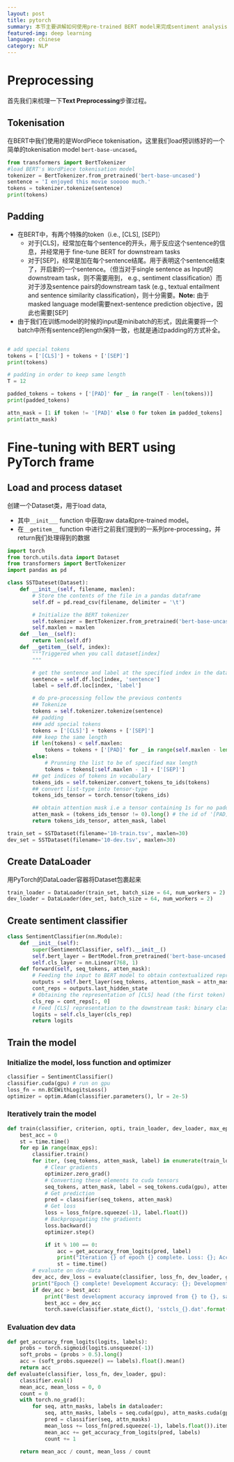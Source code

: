 ```yaml
---
layout: post
title: pytorch
summary: 本节主要讲解如何使用pre-trained BERT model来完成sentiment analysis task。（使用PyTorch框架）
featured-img: deep learning
language: chinese
category: NLP
---
```


# Preprocessing
首先我们来梳理一下**Text Preprocessing**步骤过程。
## Tokenisation
在BERT中我们使用的是WordPiece tokenisation，这里我们load预训练好的一个简单的tokenisation model `bert-base-uncased`。
```python
from transformers import BertTokenizer
#load BERT's WordPiece tokenisation model
tokenizer = BertTokenizer.from_pretrained('bert-base-uncased')
sentence = 'I enjoyed this movie sooooo much.'
tokens = tokenizer.tokenize(sentence)
print(tokens)
```

## Padding
- 在BERT中，有两个特殊的token（i.e., [CLS], [SEP]）
    - 对于[CLS]，经常加在每个sentence的开头，用于反应这个sentence的信息，并经常用于 fine-tune BERT for downstream tasks
    - 对于[SEP]，经常是加在每个sentence结尾。用于表明这个sentence结束了，开启新的一个sentence。（但当对于single sentence as Input的downstream task，则不需要用到， e.g., sentiment classification）而对于涉及sentence pairs的downstream task (e.g., textual entailment and sentence similarity classification)，则十分需要。**Note:** 由于masked language model需要next-sentence prediction objective，因此也需要[SEP]
- 由于我们在训练model的时候的input是minibatch的形式，因此需要将一个batch中所有sentence的length保持一致，也就是通过padding的方式补全。

```python

# add special tokens
tokens = ['[CLS]'] + tokens + ['[SEP]']
print(tokens)

# padding in order to keep same length
T = 12

padded_tokens = tokens + ['[PAD]' for _ in range(T - len(tokens))]
print(padded_tokens)

attn_mask = [1 if token != '[PAD]' else 0 for token in padded_tokens]
print(attn_mask)
```

## 

# Fine-tuning with BERT using PyTorch frame
## Load and process dataset
创建一个Dataset类，用于load data, 
- 其中`__init___` function 中获取raw data和pre-trained model。
- 在`__getitem__` function 中进行之前我们提到的一系列pre-processing，并return我们处理得到的数据
```python
import torch
from torch.utils.data import Dataset
from transformers import BertTokenizer
import pandas as pd

class SSTDateset(Dataset):
    def __init__(self, filename, maxlen):
        # Store the contents of the file in a pandas dataframe
        self.df = pd.read_csv(filename, delimiter = '\t')

        # Initialize the BERT tokenizer
        self.tokenizer = BertTokenizer.from_pretrained('bert-base-uncased')
        self.maxlen = maxlen
    def __len__(self):
        return len(self.df)
    def __getitem__(self, index):
        """Triggered when you call dataset[index]
        """

        # get the sentence and label at the specified index in the data frame
        sentence = self.df.loc[index, 'sentence']
        label = self.df.loc[index, 'label']

        # do pre-processing follow the previous contents
        ## Tokenize
        tokens = self.tokenizer.tokenize(sentence)
        ## padding 
        ### add special tokens
        tokens = ['[CLS]'] + tokens + ['[SEP]']
        ### keep the same length
        if len(tokens) < self.maxlen:
            tokens = tokens + ['[PAD]' for _ in range(self.maxlen - len(toekn))]
        else:
            # Prunning the list to be of specified max length
            tokens = tokens[:self.maxlen - 1] + ['[SEP]']
        ## get indices of tokens in vocabulary
        tokens_ids = self.tokenizer.convert_tokens_to_ids(tokens)
        ## convert list-type into tensor-type
        tokens_ids_tensor = torch.tensor(tokens_ids)

        ## obtain attention mask i.e a tensor containing 1s for no padded tokens and 0s for padded ones
        atten_mask = (tokens_ids_tensor != 0).long() # the id of '[PAD]' in vocab is 0
        return tokens_ids_tensor, atten_mask, label

train_set = SSTDataset(filename='10-train.tsv', maxlen=30)
dev_set = SSTDataset(filename='10-dev.tsv', maxlen=30)

```
## Create DataLoader
用PyTorch的DataLoader容器将Dataset包裹起来
```python
train_loader = DataLoader(train_set, batch_size = 64, num_workers = 2)
dev_loader = DataLoader(dev_set, batch_size = 64, num_workers = 2)
```

## Create sentiment classifier
```python
class SentimentClassifier(nn.Module):
    def __init__(self):
        super(SentimentClassifier, self).__init__()
        self.bert_layer = BertModel.from_pretrained('bert-base-uncased')
        self.cls_layer = nn.Linear(768, 1)
    def forward(self, seq_tokens, atten_mask):
        # Feeding the input to BERT model to obtain contextualized representations
        outputs = self.bert_layer(seq_tokens, attention_mask = attn_masks)
        cont_reps = outputs.last_hidden_state
        # Obtaining the representation of [CLS] head (the first token)
        cls_rep = cont_reps[:, 0]
        # Feed [CLS] representation to the downstream task: binary classifier
        logits = self.cls_layer(cls_rep)
        return logits
```
## Train the model
### Initialize the model, loss function and optimizer
```python
classifier = SentimentClassifier()
classifier.cuda(gpu) # run on gpu
loss_fn = nn.BCEWithLogitsLoss()
optimizer = optim.Adam(classifier.parameters(), lr = 2e-5)
```
### Iteratively train the model
```python
def train(classifier, criterion, opti, train_loader, dev_loader, max_eps, gpu):
    best_acc = 0
    st = time.time()
    for ep in range(max_eps):
        classifier.train()
        for iter, (seq_tokens, atten_mask, label) in enumerate(train_loader):
            # Clear gradients
            optimizer.zero_grad()
            # Converting these elements to cuda tensors
            seq_tokens, atten_mask, label = seq_tokens.cuda(gpu), atten_mask.cuda(gpu), label.cuda(gpu)
            # Get prediction
            pred = classifier(seq_tokens, atten_mask)
            # Get loss
            loss = loss_fn(pre.squeeze(-1), label.float())
            # Backpropagating the gradients
            loss.backward()
            optimizer.step()

            if it % 100 == 0:
                acc = get_accuracy_from_logits(pred, label)
                print("Iteration {} of epoch {} complete. Loss: {}; Accuracy: {}; Time taken (s): {}".format(iter, ep, loss.item(), acc, (time.time()-st)))
                st = time.time()
        # evaluate on dev-data
        dev_acc, dev_loss = evaluate(classifier, loss_fn, dev_loader, gpu)
        print("Epoch {} complete! Development Accuracy: {}; Development Loss: {}".format(ep, dev_acc, dev_loss))
        if dev_acc > best_acc:
            print("Best development accuracy improved from {} to {}, saving model...".format(best_acc, dev_acc))
            best_acc = dev_acc
            torch.save(classifier.state_dict(), 'sstcls_{}.dat'.format(ep))
```
### Evaluation dev data
```python
def get_accuracy_from_logits(logits, labels):
    probs = torch.sigmoid(logits.unsqueeze(-1))
    soft_probs = (probs > 0.5).long()
    acc = (soft_probs.squeeze() == labels).float().mean()
    return acc
def evaluate(classifier, loss_fn, dev_loader, gpu):
    classifier.eval()
    mean_acc, mean_loss = 0, 0
    count = 0
    with torch.no_grad():
        for seq, attn_masks, labels in dataloader:
            seq, attn_masks, labels = seq.cuda(gpu), attn_masks.cuda(gpu), labels.cuda(gpu)
            pred = classifier(seq, attn_masks)
            mean_loss += loss_fn(pred.squeeze(-1), labels.float()).item()
            mean_acc += get_accuracy_from_logits(pred, labels)
            count += 1

    return mean_acc / count, mean_loss / count
```